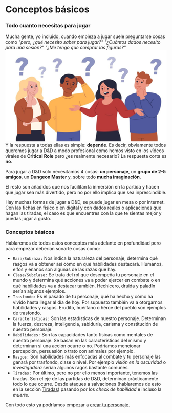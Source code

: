 # Conceptos básicos
### Todo cuanto necesitas para jugar

Mucha gente, yo incluido, cuando empieza a jugar suele preguntarse cosas como *"pero, ¿qué necesito saber para jugar?"* *"¿Cuántos dados necesito para una sesión?"* *"¿Me tengo que comprar las figuras?"*
![pregunta](../images/pregunta.jpg)
Y la respuesta a todas ellas es simple: **depende**. Es decir, obviamente todos queremos jugar a D&D a modo profesional como hemos visto en los vídeos virales de **Critical Role** pero ¿es realmente necesario? La respuesta corta es **no**. 

Para jugar a D&D solo necesitamos 4 cosas: **un personaje**, un **grupo de 2-5 amigos**, un **Dungeon Master** y, sobre todo **mucha imaginación**.

El resto son añadidos que nos facilitan la inmersión en la partida y hacen que jugar sea más divertido, pero no por ello implica que sea inprescindible.

Hay muchas formas de jugar a D&D, se puede jugar en mesa o por internet. Con las fichas en físico o en digital y con dados reales o aplicaciones que hagan las tiradas, el caso es que encuentres con la que te sientas mejor y puedas jugar a gusto.

### Conceptos básicos

Hablaremos de todos estos conceptos más adelante en profundidad pero para empezar deberían sonarte cosas como:

* `Raza/Subraza:` Nos indica la naturaleza del personaje, determina qué rasgos va a obtener así como en qué habilidades destacará. Humanos, elfos y enanos son algunas de las razas que hay.
* `Clase/Subclase:` Se trata del rol que desempeña tu personaje en el mundo y determina qué acciones va a poder ejercer en combate o en qué habilidades va a destacar también. Hechicero, druida y paladín serían algunos ejemplos.
* `Trasfondo:` Es el pasado de tu personaje, qué ha hecho y cómo ha vivido hasta llegar al día de hoy. Por supuesto también va a otorgarnos habilidades y rasgos. Erudito, huérfano o héroe del pueblo son ejemplos de trasfondo.
* `Características:` Son las estadísticas de nuestro personaje. Determinan la fuerza, destreza, inteligencia, sabiduría, carisma y constitución de nuestro personaje.
* `Habilidades:` Son las capacidades tanto físicas como mentales de nuestro personaje. Se basan en las características del mismo y determinan si una acción ocurre o no. Podríamos mencionar percepción, persuasión o trato con animales por ejemplo.
* `Rasgos:` Son habilidades más enfocadas al combate y tu personaje las ganará por trasfondo, clase o nivel. Por ejemplo *visión en la oscuridad* o *investigadora* serían algunos ragos bastante comunes.
* `Tiradas:` Por último, pero no por ello menos importante, tenemos las tiradas. Son el eje de las partidas de D&D, determinan prácticamente todo lo que ocurre. Desde ataques a salvaciones (hablaremos de esto en la sección [Tiradas](../combate/tiradas.md)) pasando por los *check de habilidad* e incluso la *muerte*.


Con todo esto ya podríamos empezar a [crear tu personaje](../primeros_pasos/razas.md). 